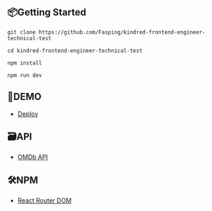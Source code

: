 ## 📦Getting Started

```
git clone https://github.com/Fasping/kindred-frontend-engineer-technical-test
```

```
cd kindred-frontend-engineer-technical-test
```

```
npm install
```

```
npm run dev
```

## 🚀DEMO
- [Deploy](https://kindred-frontend-engineer-technical-test.vercel.app/)

## 🗃API

- [OMDb API](https://www.omdbapi.com/)

## 🛠NPM

- [React Router DOM](https://www.npmjs.com/package/react-router-dom/)
